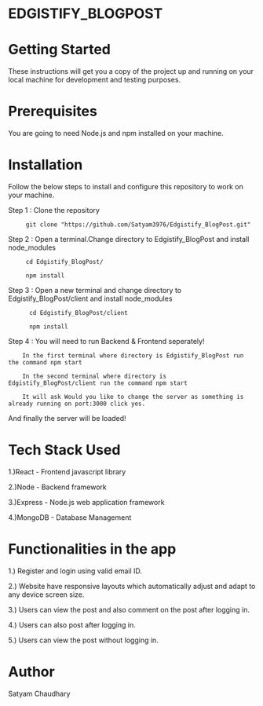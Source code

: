 
# EDGISTIFY_BLOGPOST

# Getting Started
These instructions will get you a copy of the project up and running on your local machine for development and testing purposes.

# Prerequisites
You are going to need Node.js and npm installed on your machine.

# Installation
Follow the below steps to install and configure this repository to work on your machine.

Step 1 : Clone the repository

         git clone "https://github.com/Satyam3976/Edgistify_BlogPost.git"

Step 2 : Open a terminal.Change directory to Edgistify_BlogPost and install node_modules

         cd Edgistify_BlogPost/
	 
         npm install

Step 3 : Open a new terminal and change directory to Edgistify_BlogPost/client and install node_modules

          cd Edgistify_BlogPost/client 
	 
	      npm install



Step 4 : You will need to run Backend & Frontend seperately!

	    In the first terminal where directory is Edgistify_BlogPost run the command npm start 
	 
	    In the second terminal where directory is Edgistify_BlogPost/client run the command npm start
	 
	    It will ask Would you like to change the server as something is already running on port:3000 click yes.
         
And finally the server will be loaded!

# Tech Stack Used
1.)React - Frontend javascript library

2.)Node - Backend framework

3.)Express - Node.js web application framework

4.)MongoDB - Database Management

# Functionalities in the app
1.) Register and login using valid email ID.

2.) Website have responsive layouts which automatically adjust and adapt to any device screen size.

3.) Users can view the post and also comment on the post after logging in.

4.) Users can also post after logging in.

5.) Users can view the post without logging in.



# Author
Satyam Chaudhary

